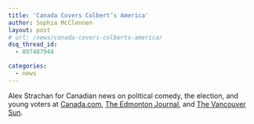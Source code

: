 ```yaml
---
title: 'Canada Covers Colbert’s America'
author: Sophia McClennen
layout: post
# url: /news/canada-covers-colberts-america/
dsq_thread_id:
  - 897487944

categories: 
  - news
---
```

Alex Strachan for Canadian news on political comedy, the election, and young voters at [Canada.com][1], [The Edmonton Journal][2], and [The Vancouver Sun][3].

<div>
  <div>
    <img src="https://mail.google.com/mail/u/0/images/cleardot.gif" alt="" />
  </div>
</div>

 [1]: http://www.canada.com/entertainment/Latenight+comics+blur+newsentertainment+divide/7418983/story.html
 [2]: http://www.edmontonjournal.com/entertainment/Latenight+comics+blur+news+entertainment/7421501/story.html
 [3]: http://www.vancouversun.com/entertainment/television/Young+American+voters+turning+Comedy+Central/7417666/story.html